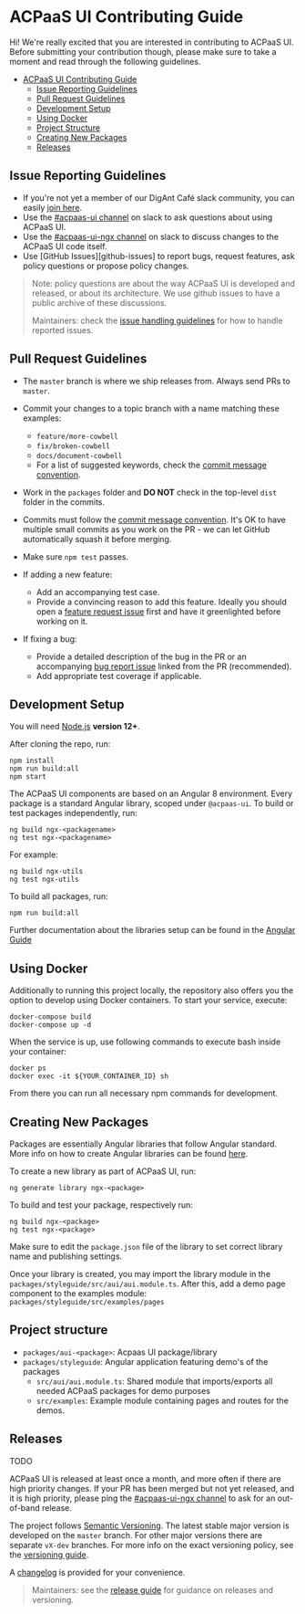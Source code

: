# ACPaaS UI Contributing Guide

Hi! We're really excited that you are interested in contributing to ACPaaS UI. Before submitting your contribution though, please make sure to take a moment and read through the following guidelines.

- [ACPaaS UI Contributing Guide](#acpaas-ui-contributing-guide)
  - [Issue Reporting Guidelines](#issue-reporting-guidelines)
  - [Pull Request Guidelines](#pull-request-guidelines)
  - [Development Setup](#development-setup)
  - [Using Docker](#using-docker)
  - [Project Structure](#project-structure)
  - [Creating New Packages](#creating-new-packages)
  - [Releases](#releases)

## Issue Reporting Guidelines

- If you're not yet a member of our DigAnt Café slack community, you can easily [join here](https://digantcafe-slack.digipolis.be).
- Use the [#acpaas-ui channel](https://digantcafe.slack.com/messages/CDDLYJU65/) on slack to ask questions about using ACPaaS UI.
- Use the [#acpaas-ui-ngx channel][acpaas-ui-ngx] on slack to discuss changes to the ACPaaS UI code itself.
- Use [GitHub Issues][github-issues] to report bugs, request features, ask policy questions or propose policy changes.

> Note: policy questions are about the way ACPaaS UI is developed and released, or about its architecture. We use github issues to have a public archive of these discussions.
>
> Maintainers: check the [issue handling guidelines](./guidelines/ISSUES.md) for how to handle reported issues.

## Pull Request Guidelines

- The `master` branch is where we ship releases from. Always send PRs to `master`.

- Commit your changes to a topic branch with a name matching these examples:
    - `feature/more-cowbell`
    - `fix/broken-cowbell`
    - `docs/document-cowbell`
    - For a list of suggested keywords, check the [commit message convention](./guidelines/COMMITS.md).

- Work in the `packages` folder and **DO NOT** check in the top-level `dist` folder in the commits.

- Commits must follow the [commit message convention](./guidelines/COMMITS.md). It's OK to have multiple small commits as you work on the PR - we can let GitHub automatically squash it before merging.

- Make sure `npm test` passes.

- If adding a new feature:
    - Add an accompanying test case.
    - Provide a convincing reason to add this feature. Ideally you should open a [feature request issue](https://github.com/digipolisantwerp/acpaas-ui_angular/issues/new?template=feature_request.md) first and have it greenlighted before working on it.

- If fixing a bug:
    - Provide a detailed description of the bug in the PR or an accompanying [bug report issue](https://github.com/digipolisantwerp/acpaas-ui_angular/issues/new?template=bug_report.md) linked from the PR (recommended).
    - Add appropriate test coverage if applicable.

## Development Setup

You will need [Node.js](http://nodejs.org) **version 12+**.

After cloning the repo, run:

```shell
npm install
npm run build:all
npm start
```

The ACPaaS UI components are based on an Angular 8 environment. Every package is a standard Angular library, scoped under `@acpaas-ui`.
To build or test packages independently, run:
````shell
ng build ngx-<packagename>
ng test ngx-<packagename>
````

For example:
```shell
ng build ngx-utils
ng test ngx-utils
```

To build all packages, run:
```shell
npm run build:all
```

Further documentation about the libraries setup can be found in the [Angular Guide](https://angular.io/guide/libraries)


## Using Docker

Additionally to running this project locally, the repository also offers you the option to develop using Docker containers.
To start your service, execute:

```shell
docker-compose build
docker-compose up -d
```

When the service is up, use following commands to execute bash inside your container:

```shell
docker ps
docker exec -it ${YOUR_CONTAINER_ID} sh
```

From there you can run all necessary npm commands for development.

## Creating New Packages

Packages are essentially Angular libraries that follow Angular standard.
More info on how to create Angular libraries can be found [here](https://angular.io/guide/libraries).

To create a new library as part of ACPaaS UI, run:

````shell
ng generate library ngx-<package>
````

To build and test your package, respectively run:
````shell
ng build ngx-<package>
ng test ngx-<package>
````

Make sure to edit the `package.json` file of the library to set correct library name and publishing settings.

Once your library is created, you may import the library module in the `packages/styleguide/src/aui/aui.module.ts`.
After this, add a demo page component to the examples module: `packages/styleguide/src/examples/pages`

## Project structure
- `packages/aui-<package>`: Acpaas UI package/library
- `packages/styleguide`: Angular application featuring demo's of the packages
    - `src/aui/aui.module.ts`: Shared module that imports/exports all needed ACPaaS packages for demo purposes
    - `src/examples`: Example module containing pages and routes for the demos.

## Releases
TODO

ACPaaS UI is released at least once a month, and more often if there are high priority changes. If your PR has been merged but not yet released, and it is high priority, please ping the [#acpaas-ui-ngx channel][acpaas-ui-ngx] to ask for an out-of-band release.

The project follows [Semantic Versioning](https://semver.org/). The latest stable major version is developed on the `master` branch. For other major versions there are separate `vX-dev` branches. For more info on the exact versioning policy, see the [versioning guide](./guidelines/VERSIONING.md).

A [changelog](CHANGELOG.md) is provided for your convenience.

> Maintainers: see the [release guide](./guidelines/RELEASE.md) for guidance on releases and versioning.

[acpaas-ui-ngx]: https://digantcafe.slack.com/messages/CDF95H5B7/
